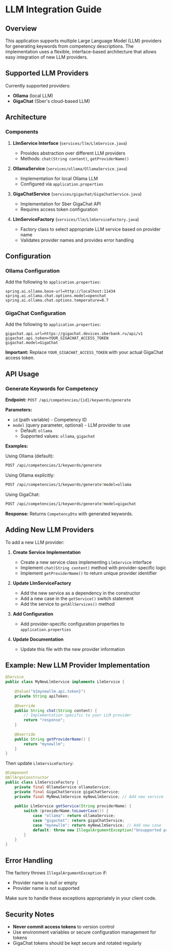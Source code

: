 # LLM Integration Guide

## Overview

This application supports multiple Large Language Model (LLM) providers for generating keywords from competency descriptions. The implementation uses a flexible, interface-based architecture that allows easy integration of new LLM providers.

## Supported LLM Providers

Currently supported providers:
- **Ollama** (local LLM)
- **GigaChat** (Sber's cloud-based LLM)

## Architecture

### Components

1. **LlmService Interface** (`services/llm/LlmService.java`)
   - Provides abstraction over different LLM providers
   - Methods: `chat(String content)`, `getProviderName()`

2. **OllamaService** (`services/ollama/OllamaService.java`)
   - Implementation for local Ollama LLM
   - Configured via `application.properties`

3. **GigaChatService** (`services/gigachat/GigaChatService.java`)
   - Implementation for Sber GigaChat API
   - Requires access token configuration

4. **LlmServiceFactory** (`services/llm/LlmServiceFactory.java`)
   - Factory class to select appropriate LLM service based on provider name
   - Validates provider names and provides error handling

## Configuration

### Ollama Configuration

Add the following to `application.properties`:

```properties
spring.ai.ollama.base-url=http://localhost:11434
spring.ai.ollama.chat.options.model=openchat
spring.ai.ollama.chat.options.temperature=0.7
```

### GigaChat Configuration

Add the following to `application.properties`:

```properties
gigachat.api.url=https://gigachat.devices.sberbank.ru/api/v1
gigachat.api.token=YOUR_GIGACHAT_ACCESS_TOKEN
gigachat.model=GigaChat
```

**Important:** Replace `YOUR_GIGACHAT_ACCESS_TOKEN` with your actual GigaChat access token.

## API Usage

### Generate Keywords for Competency

**Endpoint:** `POST /api/competencies/{id}/keywords/generate`

**Parameters:**
- `id` (path variable) - Competency ID
- `model` (query parameter, optional) - LLM provider to use
  - Default: `ollama`
  - Supported values: `ollama`, `gigachat`

**Examples:**

Using Ollama (default):
```bash
POST /api/competencies/1/keywords/generate
```

Using Ollama explicitly:
```bash
POST /api/competencies/1/keywords/generate?model=ollama
```

Using GigaChat:
```bash
POST /api/competencies/1/keywords/generate?model=gigachat
```

**Response:**
Returns `CompetencyDto` with generated keywords.

## Adding New LLM Providers

To add a new LLM provider:

1. **Create Service Implementation**
   - Create a new service class implementing `LlmService` interface
   - Implement `chat(String content)` method with provider-specific logic
   - Implement `getProviderName()` to return unique provider identifier

2. **Update LlmServiceFactory**
   - Add the new service as a dependency in the constructor
   - Add a new case in the `getService()` switch statement
   - Add the service to `getAllServices()` method

3. **Add Configuration**
   - Add provider-specific configuration properties to `application.properties`

4. **Update Documentation**
   - Update this file with the new provider information

## Example: New LLM Provider Implementation

```java
@Service
public class MyNewLlmService implements LlmService {
    
    @Value("${mynewllm.api.token}")
    private String apiToken;
    
    @Override
    public String chat(String content) {
        // Implementation specific to your LLM provider
        return "response";
    }
    
    @Override
    public String getProviderName() {
        return "mynewllm";
    }
}
```

Then update `LlmServiceFactory`:

```java
@Component
@AllArgsConstructor
public class LlmServiceFactory {
    private final OllamaService ollamaService;
    private final GigaChatService gigaChatService;
    private final MyNewLlmService myNewLlmService; // Add new service
    
    public LlmService getService(String providerName) {
        switch (providerName.toLowerCase()) {
            case "ollama": return ollamaService;
            case "gigachat": return gigaChatService;
            case "mynewllm": return myNewLlmService; // Add new case
            default: throw new IllegalArgumentException("Unsupported provider");
        }
    }
}
```

## Error Handling

The factory throws `IllegalArgumentException` if:
- Provider name is null or empty
- Provider name is not supported

Make sure to handle these exceptions appropriately in your client code.

## Security Notes

- **Never commit access tokens** to version control
- Use environment variables or secure configuration management for tokens
- GigaChat tokens should be kept secure and rotated regularly
